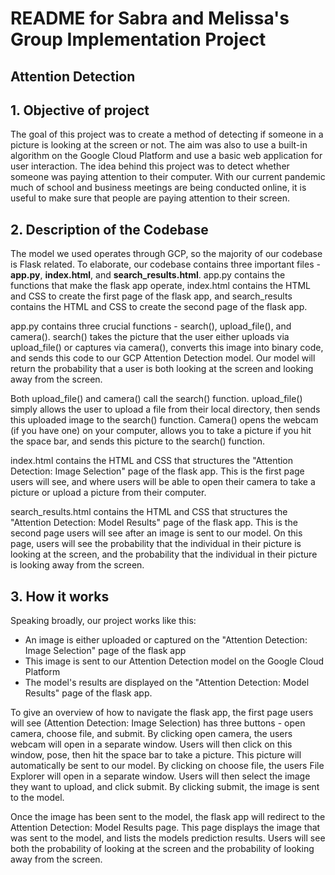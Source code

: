 # README for Sabra and Melissa's Group Implementation Project

## Attention Detection

## 1. Objective of project
The goal of this project was to create a method of detecting if someone in a picture is looking at the screen or not. The aim was also to use a built-in algorithm on the Google Cloud Platform and use a basic web application for user interaction. 
The idea behind this project was to detect whether someone was paying attention to their computer. With our current pandemic much of school and business meetings are being conducted online, it is useful to make sure that people are paying attention to their screen.

## 2. Description of the Codebase
The model we used operates through GCP, so the majority of our codebase is Flask related. To elaborate, our codebase contains three important files - **app.py**, **index.html**, and **search_results.html**. app.py contains the functions that make the flask app operate, index.html contains the HTML and CSS to create the first page of the flask app, and search_results contains the HTML and CSS to create the second page of the flask app.

app.py contains three crucial functions - search(), upload_file(), and camera(). search() takes the picture that the user either uploads via upload_file() or captures via camera(), converts this image into binary code, and sends this code to our GCP Attention Detection model. Our model will return the probability that a user is both looking at the screen and looking away from the screen. 

Both upload_file() and camera() call the search() function. upload_file() simply allows the user to upload a file from their local directory, then sends this uploaded image to the search() function. Camera() opens the webcam (if you have one) on your computer, allows you to take a picture if you hit the space bar, and sends this picture to the search() function.

index.html contains the HTML and CSS that structures the "Attention Detection: Image Selection" page of the flask app. This is the first page users will see, and where users will be able to open their camera to take a picture or upload a picture from their computer.

search_results.html contains the HTML and CSS that structures the "Attention Detection: Model Results" page of the flask app. This is the second page users will see after an image is sent to our model. On this page, users will see the probability that the individual in their picture is looking at the screen, and the probability that the individual in their picture is looking away from the screen. 

## 3. How it works
Speaking broadly, our project works like this:

* An image is either uploaded or captured on the "Attention Detection: Image Selection" page of the flask app
* This image is sent to our Attention Detection model on the Google Cloud Platform
* The model's results are displayed on the "Attention Detection: Model Results" page of the flask app.

To give an overview of how to navigate the flask app, the first page users will see (Attention Detection: Image Selection) has three buttons - open camera, choose file, and submit. By clicking open camera, the users webcam will open in a separate window. Users will then click on this window, pose, then hit the space bar to take a picture. This picture will automatically be sent to our model. By clicking on choose file, the users File Explorer will open in a separate window. Users will then select the image they want to upload, and click submit. By clicking submit, the image is sent to the model. 

Once the image has been sent to the model, the flask app will redirect to the Attention Detection: Model Results page. This page displays the image that was sent to the model, and lists the models prediction results. Users will see both the probability of looking at the screen and the probability of looking away from the screen.
